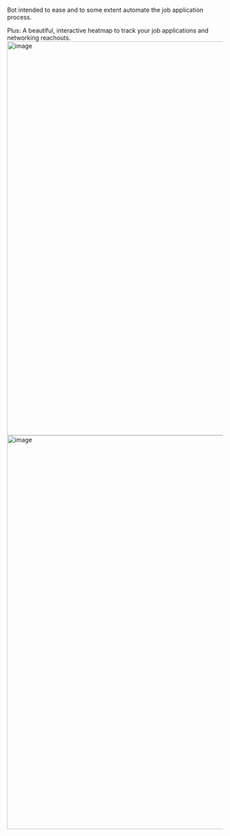 Bot intended to ease and to some extent automate the job application process.

Plus: A beautiful, interactive heatmap to track your job applications and networking reachouts.
<img width="1470" height="919" alt="image" src="https://github.com/user-attachments/assets/82a2b867-e768-4e30-8e7c-8046adf2a566" />
<img width="1470" height="919" alt="image" src="https://github.com/user-attachments/assets/6e31493b-bba6-4a14-b5de-9aafb51cf0c2" />
